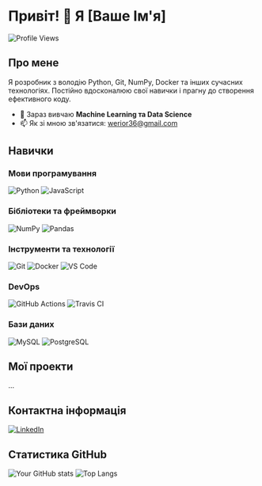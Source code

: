 # Привіт! 👋 Я [Ваше Ім'я]

![Profile Views](https://komarev.com/ghpvc/?username=Anton293&color=blueviolet)

## Про мене

Я розробник з володію Python, Git, NumPy, Docker та інших сучасних технологіях. Постійно вдосконалюю свої навички і прагну до створення ефективного коду.

- 🌱 Зараз вивчаю **Machine Learning та Data Science**
- 📫 Як зі мною зв'язатися: [werior36@gmail.com](mailto:werior36@gmail.com)

## Навички

### Мови програмування
![Python](https://img.shields.io/badge/-Python-3776AB?style=flat-square&logo=python&logoColor=white)
![JavaScript](https://img.shields.io/badge/-JavaScript-F7DF1E?style=flat-square&logo=javascript&logoColor=black)

### Бібліотеки та фреймворки
![NumPy](https://img.shields.io/badge/-NumPy-013243?style=flat-square&logo=numpy&logoColor=white)
![Pandas](https://img.shields.io/badge/-Pandas-150458?style=flat-square&logo=pandas&logoColor=white)


### Інструменти та технології
![Git](https://img.shields.io/badge/-Git-F05032?style=flat-square&logo=git&logoColor=white)
![Docker](https://img.shields.io/badge/-Docker-2496ED?style=flat-square&logo=docker&logoColor=white)
![VS Code](https://img.shields.io/badge/-VS%20Code-007ACC?style=flat-square&logo=visual-studio-code&logoColor=white)

### DevOps
![GitHub Actions](https://img.shields.io/badge/-GitHub%20Actions-2088FF?style=flat-square&logo=github-actions&logoColor=white)
![Travis CI](https://img.shields.io/badge/-Travis%20CI-3EAAAF?style=flat-square&logo=travis-ci&logoColor=white)

### Бази даних
![MySQL](https://img.shields.io/badge/-MySQL-4479A1?style=flat-square&logo=mysql&logoColor=white)
![PostgreSQL](https://img.shields.io/badge/-PostgreSQL-336791?style=flat-square&logo=postgresql&logoColor=white)

## Мої проекти

...

## Контактна інформація

[![LinkedIn](https://img.shields.io/badge/-LinkedIn-0077B5?style=flat-square&logo=linkedin&logoColor=white)](https://www.linkedin.com/in/anton-harkushyn-124bba310/)

## Статистика GitHub

![Your GitHub stats](https://github-readme-stats.vercel.app/api?username=your-github-username&show_icons=true&theme=radical)
![Top Langs](https://github-readme-stats.vercel.app/api/top-langs/?username=your-github-username&layout=compact&theme=radical)

